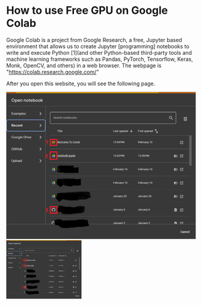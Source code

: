 # How to use Free GPU on Google Colab

Google Colab is a project from Google Research, a free, Jupyter based environment that allows us to create Jupyter [programming] notebooks to write and execute Python [1](and other Python-based third-party tools and machine learning frameworks such as Pandas, PyTorch, Tensorflow, Keras, Monk, OpenCV, and others) in a web browser.
The webpage is "https://colab.research.google.com/"

After you open this website, you will see the following page.

![ColabInitial](https://github.com/Lxx007/FreeGPU/blob/main/Pictures/ChooseFile.bmp)
<img src="https://github.com/Lxx007/FreeGPU/blob/main/Pictures/ChooseFile.bmp" width="200" />
